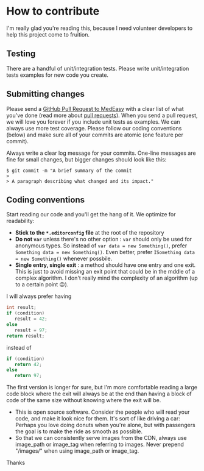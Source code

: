 ﻿# How to contribute

I'm really glad you're reading this, because I need volunteer developers to help this project come to fruition.


## Testing

There are a handful of unit/integration tests. Please write unit/integration tests examples for new code you create.

## Submitting changes

Please send a [GitHub Pull Request to MedEasy](https://github.com/candoumbe/MedEasy/pull/new/develop) with a clear list of what you've done (read more about [pull requests](http://help.github.com/pull-requests/)).
 When you send a pull request, we will love you forever if you include unit tests as examples. We can always use more test coverage. Please follow our coding conventions (below) and make sure all of your commits are atomic (one feature per commit).

Always write a clear log message for your commits. One-line messages are fine for small changes, but bigger changes should look like this:

    $ git commit -m "A brief summary of the commit
    > 
    > A paragraph describing what changed and its impact."

## Coding conventions

Start reading our code and you'll get the hang of it. We optimize for readability:

  * **Stick to the `*.editorconfig` file** at the root of the repository
  * **Do not `var`** unless there's no other option : `var` should only be used for anonymous types. So instead of `var data = new Something()`, prefer `Something data = new Something()`. Even better, prefer `ISomething data = new Something()` whenever possbile.
  * **Single entry, single exit** : a method should have one entry and one exit. This is just to avoid missing an exit point that could be in the mddle of a complex algorithm.
  I don't really mind the complexity of an algorithm (up to a certain point 😉).

I will always prefer having
```csharp
int result;
if (condition)
   result = 42;
else
   result = 97;
return result;
```
instead of
```csharp
if (condition)
   return 42;
else
   return 97;
```

   The first version is longer for sure, but I'm more comfortable reading a large code block where the exit will always be at the end than having a block of code of the same size without knowing where the exit will be.


  * This is open source software. Consider the people who will read your code, and make it look nice for them. It's sort of like driving a car: Perhaps you love doing donuts when you're alone, but with passengers the goal is to make the ride as smooth as possible.
  * So that we can consistently serve images from the CDN, always use image_path or image_tag when referring to images. Never prepend "/images/" when using image_path or image_tag.

Thanks
